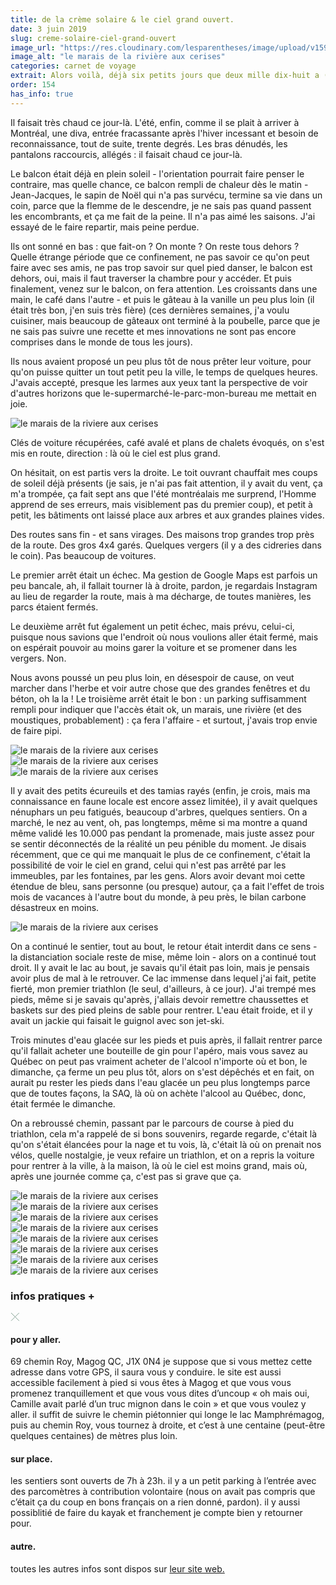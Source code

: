 ```yaml
---
title: de la crème solaire & le ciel grand ouvert.
date: 3 juin 2019
slug: creme-solaire-ciel-grand-ouvert
image_url: "https://res.cloudinary.com/lesparentheses/image/upload/v1591132514/154_creme-solaire/lesparentheses_magog-10.jpg"
image_alt: "le marais de la rivière aux cerises"
categories: carnet de voyage
extrait: Alors voilà, déjà six petits jours que deux mille dix-huit a (presque) doucement refermé ses pages.
order: 154
has_info: true
---
```


<div class="main-container extra-padding">
  <div class="grid columns-4 sm-columns-8 lg-columns-12">
    <section class="single-post--section grid-element start-1 span-4 md-start-2 md-span-4 lg-span-5">
      <p class="single-post--text">
        Il faisait très chaud ce jour-là. L'été, enfin, comme il se plait à arriver à Montréal, une diva, entrée fracassante après l'hiver incessant et besoin de reconnaissance, tout de suite, trente degrés. Les bras dénudés, les pantalons raccourcis, allégés : il faisait chaud ce jour-là.
      </p>
      <p class="single-post--text">
        Le balcon était déjà en plein soleil - l'orientation pourrait faire penser le contraire, mas quelle chance, ce balcon rempli de chaleur dès le matin - Jean-Jacques, le sapin de Noël qui n'a pas survécu, termine sa vie dans un coin, parce que la flemme de le descendre, je ne sais pas quand passent les encombrants, et ça me fait de la peine. Il n'a pas aimé les saisons. J'ai essayé de le faire repartir, mais peine perdue.
      </p>
      <p class="single-post--text">
        Ils ont sonné en bas : que fait-on ? On monte ? On reste tous dehors ? Quelle étrange période que ce confinement, ne pas savoir ce qu'on peut faire avec ses amis, ne pas trop savoir sur quel pied danser, le balcon est dehors, oui, mais il faut traverser la chambre pour y accéder. Et puis finalement, venez sur le balcon, on fera attention. Les croissants dans une main, le café dans l'autre - et puis le gâteau à la vanille un peu plus loin (il était très bon, j'en suis très fière) (ces dernières semaines, j'a voulu cuisiner, mais beaucoup de gâteaux ont terminé à la poubelle, parce que je ne sais pas suivre une recette et mes innovations ne sont pas encore comprises dans le monde de tous les jours).
      </p>
      <p class="single-post--text">
        Ils nous avaient proposé un peu plus tôt de nous prêter leur voiture, pour qu'on puisse quitter un tout petit peu la ville, le temps de quelques heures. J'avais accepté, presque les larmes aux yeux tant la perspective de voir d'autres horizons que le-supermarché-le-parc-mon-bureau me mettait en joie.
      </p>
    </section>
    <section class="single-post--image grid-element start-1 span-4">
      <img src="https://res.cloudinary.com/lesparentheses/image/upload/v1591132492/154_creme-solaire/lesparentheses_magog-06.jpg" alt="le marais de la riviere aux cerises">
    </section>
    <section class="single-post--featured-section grid-element start-1 span-4 lg-start-3 lg-span-3">
      <p class="single-post--featured">
        Clés de voiture récupérées, café avalé et plans de chalets évoqués, on s'est mis en route, direction : là où le ciel est plus grand.
      </p>
    </section>
    <section class="single-post--section grid-element start-1 span-4 md-start-two md-span-four lg-span-five">
      <p class="single-post--text">
        On hésitait, on est partis vers la droite. Le toit ouvrant chauffait mes coups de soleil déjà présents (je sais, je n'ai pas fait attention, il y avait du vent, ça m'a trompée, ça fait sept ans que l'été montréalais me surprend, l'Homme apprend de ses erreurs, mais visiblement pas du premier coup), et petit à petit, les bâtiments ont laissé place aux arbres et aux grandes plaines vides.
      </p>
      <p class="single-post--text">
        Des routes sans fin - et sans virages. Des maisons trop grandes trop près de la route. Des gros 4x4 garés. Quelques vergers (il y a des cidreries dans le coin). Pas beaucoup de voitures.
      </p>
      <p class="single-post--text">
        Le premier arrêt était un échec. Ma gestion de Google Maps est parfois un peu bancale, ah, il fallait tourner là à droite, pardon, je regardais Instagram au lieu de regarder la route, mais à ma décharge, de toutes manières, les parcs étaient fermés.
      </p>
      <p class="single-post--text">
        Le deuxième arrêt fut également un petit échec, mais prévu, celui-ci, puisque nous savions que l'endroit où nous voulions aller était fermé, mais on espérait pouvoir au moins garer la voiture et se promener dans les vergers. Non.
      </p>
      <p class="single-post--text">
        Nous avons poussé un peu plus loin, en désespoir de cause, on veut marcher dans l'herbe et voir autre chose que des grandes fenêtres et du béton, oh la la ! Le troisième arrêt était le bon : un parking suffisamment rempli pour indiquer que l'accès était ok, un marais, une rivière (et des moustiques, probablement) : ça fera l'affaire - et surtout, j'avais trop envie de faire pipi.
      </p>
    </section>
    <section class="single-post--image grid-element start-1 span-4">
      <img src="https://res.cloudinary.com/lesparentheses/image/upload/v1591132494/154_creme-solaire/lesparentheses_magog-03.jpg" alt="le marais de la riviere aux cerises">
    </section>
    <section class="single-post--image grid-element start-1 span-3">
      <img src="https://res.cloudinary.com/lesparentheses/image/upload/v1591132502/154_creme-solaire/lesparentheses_magog-01.jpg" alt="le marais de la riviere aux cerises">
    </section>
    <section class="single-post--image grid-element start-2 span-3">
      <img src="https://res.cloudinary.com/lesparentheses/image/upload/v1591132484/154_creme-solaire/lesparentheses_magog-05.jpg" class="image--square" alt="le marais de la riviere aux cerises">
    </section>
    <section class="single-post--section grid-element start-1 span-4 md-start-two md-span-four lg-span-five">
      <p class="single-post--text">
        Il y avait des petits écureuils et des tamias rayés (enfin, je crois, mais ma connaissance en faune locale est encore assez limitée), il y avait quelques nénuphars un peu fatigués, beaucoup d'arbres, quelques sentiers. On a marché, le nez au vent, oh, pas longtemps, même si ma montre a quand même validé les 10.000 pas pendant la promenade, mais juste assez pour se sentir déconnectés de la réalité un peu pénible du moment. Je disais récemment, que ce qui me manquait le plus de ce confinement, c'était la possibilité de voir le ciel en grand, celui qui n'est pas arrêté par les immeubles, par les fontaines, par les gens. Alors avoir devant moi cette étendue de bleu, sans personne (ou presque) autour, ça a fait l'effet de trois mois de vacances à l'autre bout du monde, à peu près, le bilan carbone désastreux en moins.
      </p>
    </section>
  </div>
</div>
<section class="single-post--image">
  <img src="https://res.cloudinary.com/lesparentheses/image/upload/v1591132513/154_creme-solaire/lesparentheses_magog-13.jpg" alt="le marais de la riviere aux cerises">
</section>
<div class="main-container extra-padding">
  <div class="grid columns-4 sm-columns-8 lg-columns-12">
    <section class="single-post--section grid-element start-1 span-4 md-start-two md-span-four lg-span-five">
      <p class="single-post--text">
        On a continué le sentier, tout au bout, le retour était interdit dans ce sens - la distanciation sociale reste de mise, même loin - alors on a continué tout droit. Il y avait le lac au bout, je savais qu'il était pas loin, mais je pensais avoir plus de mal à le retrouver. Ce lac immense dans lequel j'ai fait, petite fierté, mon premier triathlon (le seul, d'ailleurs, à ce jour). J'ai trempé mes pieds, même si je savais qu'après, j'allais devoir remettre chaussettes et baskets sur des pied pleins de sable pour rentrer. L'eau était froide, et il y avait un jackie qui faisait le guignol avec son jet-ski.
      </p>
      <p class="single-post--text">
        Trois minutes d'eau glacée sur les pieds et puis après, il fallait rentrer parce qu'il fallait acheter une bouteille de gin pour l'apéro, mais vous savez au Québec on peut pas vraiment acheter de l'alcool n'importe où et bon, le dimanche, ça ferme un peu plus tôt, alors on s'est dépêchés et en fait, on aurait pu rester les pieds dans l'eau glacée un peu plus longtemps parce que de toutes façons, la SAQ, là où on achète l'alcool au Québec, donc, était fermée le dimanche.
      </p>
      <p class="single-post--text">
        On a rebroussé chemin, passant par le parcours de course à pied du triathlon, cela m'a rappelé de si bons souvenirs, regarde regarde, c'était là qu'on s'était élancées pour la nage et tu vois, là, c'était là où on prenait nos vélos, quelle nostalgie, je veux refaire un triathlon, et on a repris la voiture pour rentrer à la ville, à la maison, là où le ciel est moins grand, mais où, après une journée comme ça, c'est pas si grave que ça.
      </p>
    </section>
    <section class="single-post--image grid-element start-1 span-4">
      <img src="https://res.cloudinary.com/lesparentheses/image/upload/v1591132503/154_creme-solaire/lesparentheses_magog-07.jpg" alt="le marais de la riviere aux cerises">
    </section>
    <section class="single-post--image grid-element start-1 span-2">
      <img src="https://res.cloudinary.com/lesparentheses/image/upload/v1591132503/154_creme-solaire/lesparentheses_magog-02.jpg" alt="le marais de la riviere aux cerises">
    </section>
    <section class="single-post--image grid-element start-3 span-2">
      <img src="https://res.cloudinary.com/lesparentheses/image/upload/v1591132503/154_creme-solaire/lesparentheses_magog-11.jpg" alt="le marais de la riviere aux cerises">
    </section>
    <section class="single-post--image grid-element start-1 span-4 justify-center w-80">
      <img src="https://res.cloudinary.com/lesparentheses/image/upload/v1591132503/154_creme-solaire/lesparentheses_magog-10.jpg" alt="le marais de la riviere aux cerises">
    </section>
    <section class="single-post--image grid-element start-1 span-4">
      <img src="https://res.cloudinary.com/lesparentheses/image/upload/v1591132503/154_creme-solaire/lesparentheses_magog-04.jpg" alt="le marais de la riviere aux cerises">
    </section>
    <section class="single-post--image grid-element start-1 span-4">
      <img src="https://res.cloudinary.com/lesparentheses/image/upload/v1591132503/154_creme-solaire/lesparentheses_magog-12.jpg" alt="le marais de la riviere aux cerises">
    </section>
    <section class="single-post--image grid-element start-1 span-4">
      <img src="https://res.cloudinary.com/lesparentheses/image/upload/v1591132503/154_creme-solaire/lesparentheses_magog-08.jpg" alt="le marais de la riviere aux cerises">
    </section>
    <section class="single-post--image grid-element start-1 span-4">
      <img src="https://res.cloudinary.com/lesparentheses/image/upload/v1591132503/154_creme-solaire/lesparentheses_magog-14.jpg" alt="le marais de la riviere aux cerises">
    </section>
  </div>
</div>

<h3 class="info-box--title" id="open-info-box">infos pratiques +</h3>

<div class="single-post--info-box" id="info-box-content">

  <div class="info-box--close-section">
    <svg width="15" height="15" viewBox="0 0 15 15" fill="none" xmlns="http://www.w3.org/2000/svg" id="close-icon">
      <path d="M1 1L7.36396 7.36396M7.36396 7.36396L13.7279 13.7279M7.36396 7.36396L13.7279 1M7.36396 7.36396L1 13.7279" stroke="#87A496"/>
    </svg>
  </div>

  <section class="info-box--section">
    <h4 class="info-box--section-title"><span>pour y aller.</span></h4>
    <p class="info-box--content">
      69 chemin Roy, Magog QC, J1X 0N4 je suppose que si vous mettez cette adresse dans votre GPS, il saura vous y conduire. le site est aussi accessible facilement à pied si vous êtes à Magog et que vous vous promenez tranquillement et que vous vous dites d’uncoup « oh mais oui, Camille avait parlé d’un truc mignon dans le coin » et que vous voulez y aller. il suffit de suivre le chemin piétonnier qui longe le lac Mamphrémagog, puis au chemin Roy, vous tournez à droite, et c’est à une centaine (peut-être quelques centaines) de mètres plus loin.
    </p>
  </section>
  <section class="info-box--section">
    <h4 class="info-box--section-title"><span>sur place.</span></h4>
    <p class="info-box--content">
      les sentiers sont ouverts de 7h à 23h. il y a un petit parking à l’entrée avec des parcomètres à contribution volontaire (nous on avait pas compris que c’était ça du coup en bons français on a rien donné, pardon). il y aussi possiblitié de faire du kayak et franchement je compte bien y retourner pour.
    </p>
  </section>
  <section class="info-box--section">
    <h4 class="info-box--section-title"><span>autre.</span></h4>
    <p class="info-box--content">
      toutes les autres infos sont dispos sur <a href="https://maraisauxcerises.com/marais/" target="_blank" rel="noopener noreferrer">leur site web.</a>
    </p>
  </section>
</div>
